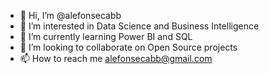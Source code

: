 - 👋 Hi, I’m @alefonsecabb
- 👀 I’m interested in Data Science and Business Intelligence 
- 🌱 I’m currently learning Power BI and SQL
- 💞️ I’m looking to collaborate on Open Source projects 
- 📫 How to reach me alefonsecabb@gmail.com

<!---
alefonsecabb/alefonsecabb is a ✨ special ✨ repository because its `README.md` (this file) appears on your GitHub profile.
You can click the Preview link to take a look at your changes.
--->
